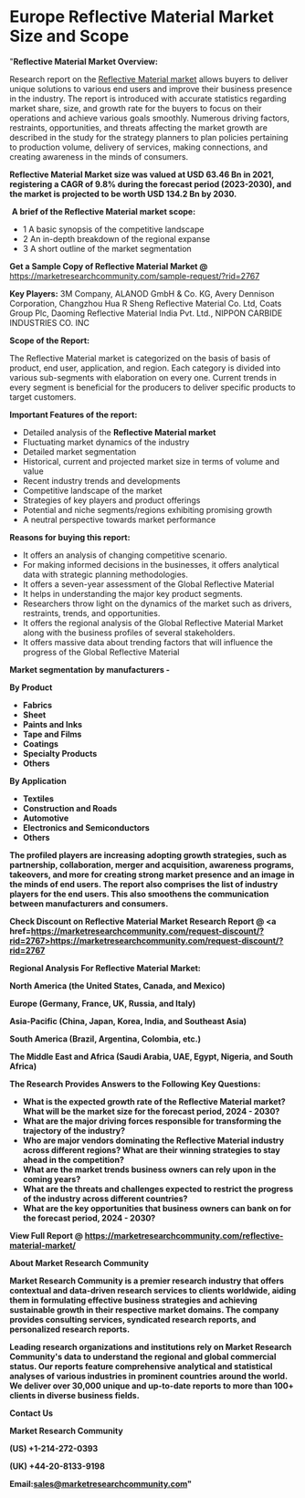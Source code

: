 # Europe Reflective Material Market Size and Scope 
"<strong>Reflective Material Market Overview:</strong>

Research report on the <a href=https://marketresearchcommunity.com/reflective-material-market/>Reflective Material market</a> allows buyers to deliver unique solutions to various end users and improve their business presence in the industry. The report is introduced with accurate statistics regarding market share, size, and growth rate for the buyers to focus on their operations and achieve various goals smoothly. Numerous driving factors, restraints, opportunities, and threats affecting the market growth are described in the study for the strategy planners to plan policies pertaining to production volume, delivery of services, making connections, and creating awareness in the minds of consumers.

<strong>Reflective Material Market size was valued at USD 63.46 Bn in 2021, registering a CAGR of 9.8% during the forecast period (2023-2030), and the market is projected to be worth USD 134.2 Bn by 2030.</strong>

 <Strong>A brief of the Reflective Material market scope:</Strong>
<ul>
 <li>1  A basic synopsis of the competitive landscape</li>
 <li>2  An in-depth breakdown of the regional expanse</li>
 <li>3  A short outline of the market segmentation</li>
</ul>
<strong>Get a Sample Copy of Reflective Material Market @ </b></strong><a href=https://marketresearchcommunity.com/sample-request/?rid=2767><u>https://marketresearchcommunity.com/sample-request/?rid=2767</u></a>

<strong>Key Players:</strong> 
3M Company, ALANOD GmbH &amp; Co. KG, Avery Dennison Corporation, Changzhou Hua R Sheng Reflective Material Co. Ltd, Coats Group Plc, Daoming Reflective Material India Pvt. Ltd., NIPPON CARBIDE INDUSTRIES CO. INC

<strong>Scope of the Report:</strong>

The Reflective Material market is categorized on the basis of basis of product, end user, application, and region. Each category is divided into various sub-segments with elaboration on every one. Current trends in every segment is beneficial for the producers to deliver specific products to target customers.

<strong><b>Important Features of the report:</b></strong>
<ul>
  <li>Detailed analysis of the <strong><b>Reflective Material </b></strong><strong><b>market</b></strong></li>
  <li>Fluctuating market dynamics of the industry</li>
  <li>Detailed market segmentation</li>
  <li>Historical, current and projected market size in terms of volume and value</li>
  <li>Recent industry trends and developments</li>
  <li>Competitive landscape of the market</li>
  <li>Strategies of key players and product offerings</li>
  <li>Potential and niche segments/regions exhibiting promising growth</li>
  <li>A neutral perspective towards market performance</li>
</ul>
<strong><b>Reasons for buying this report:</b></strong>
<ul>
  <li>It offers an analysis of changing competitive scenario.</li>
  <li>For making informed decisions in the businesses, it offers analytical data with strategic planning methodologies.</li>
  <li>It offers a seven-year assessment of the Global Reflective Material</li>
  <li>It helps in understanding the major key product segments.</li>
  <li>Researchers throw light on the dynamics of the market such as drivers, restraints, trends, and opportunities.</li>
  <li>It offers the regional analysis of the Global Reflective Material Market along with the business profiles of several stakeholders.</li>
  <li>It offers massive data about trending factors that will influence the progress of the Global Reflective Material</li>
</ul>

<strong>Market segmentation by manufacturers -</strong>


<strong><strong>By Product</strong></h4>
<ul>
 	<li>Fabrics</li>
 	<li>Sheet</li>
 	<li>Paints and Inks</li>
 	<li>Tape and Films</li>
 	<li>Coatings</li>
 	<li>Specialty Products</li>
 	<li>Others</li>
</ul>
<strong><strong>By Application</strong></h4>
<ul>
 	<li>Textiles</li>
 	<li>Construction and Roads</li>
 	<li>Automotive</li>
 	<li>Electronics and Semiconductors</li>
 	<li>Others</li>
</ul>

The profiled players are increasing adopting growth strategies, such as partnership, collaboration, merger and acquisition, awareness programs, takeovers, and more for creating strong market presence and an image in the minds of end users. The report also comprises the list of industry players for the end users. This also smoothens the communication between manufacturers and consumers.

<strong><b>Check Discount on Reflective Material Market Research Report @ </b></strong><a href=https://marketresearchcommunity.com/request-discount/?rid=2767><u>https://marketresearchcommunity.com/request-discount/?rid=2767</u></a>

<strong>Regional Analysis For Reflective Material Market:</strong>

<strong>North America</strong> (the United States, Canada, and Mexico)

<strong>Europe</strong> (Germany, France, UK, Russia, and Italy)

<strong>Asia-Pacific</strong> (China, Japan, Korea, India, and Southeast Asia)

<strong>South America</strong> (Brazil, Argentina, Colombia, etc.)

<strong>The Middle East and Africa</strong> (Saudi Arabia, UAE, Egypt, Nigeria, and South Africa)

<strong>The Research Provides Answers to the Following Key Questions:</strong>
<ul>
 	<li>What is the expected growth rate of the Reflective Material market? What will be the market size for the forecast period, 2024 - 2030?</li>
 	<li>What are the major driving forces responsible for transforming the trajectory of the industry?</li>
 	<li>Who are major vendors dominating the Reflective Material industry across different regions? What are their winning strategies to stay ahead in the competition?</li>
 	<li>What are the market trends business owners can rely upon in the coming years?</li>
 	<li>What are the threats and challenges expected to restrict the progress of the industry across different countries?</li>
 	<li>What are the key opportunities that business owners can bank on for the forecast period, 2024 - 2030?</li>
</ul>

<strong>View Full Report @</strong> <a href=https://marketresearchcommunity.com/reflective-material-market/>https://marketresearchcommunity.com/reflective-material-market/</a>

<strong>About Market Research Community</strong>

Market Research Community is a premier research industry that offers contextual and data-driven research services to clients worldwide, aiding them in formulating effective business strategies and achieving sustainable growth in their respective market domains. The company provides consulting services, syndicated research reports, and personalized research reports.

Leading research organizations and institutions rely on Market Research Community's data to understand the regional and global commercial status. Our reports feature comprehensive analytical and statistical analyses of various industries in prominent countries around the world. We deliver over 30,000 unique and up-to-date reports to more than 100+ clients in diverse business fields.

<strong>Contact Us</strong>

<strong>Market Research Community</strong>

(US) +1-214-272-0393

(UK) +44-20-8133-9198

<strong>Email:</strong>sales@marketresearchcommunity.com"

